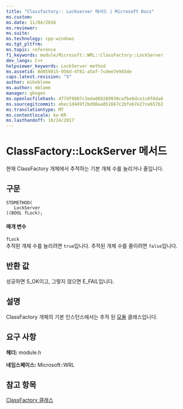 ```yaml
---
title: "Classfactory:: Lockserver 메서드 | Microsoft Docs"
ms.custom: 
ms.date: 11/04/2016
ms.reviewer: 
ms.suite: 
ms.technology: cpp-windows
ms.tgt_pltfrm: 
ms.topic: reference
f1_keywords: module/Microsoft::WRL::ClassFactory::LockServer
dev_langs: C++
helpviewer_keywords: LockServer method
ms.assetid: 8d859815-956d-4f81-a5af-7cdee7e945de
caps.latest.revision: "5"
author: mikeblome
ms.author: mblome
manager: ghogen
ms.openlocfilehash: 477df9807c3eda089289930cafbe6dce1c0f6da6
ms.sourcegitcommit: ebec1d449f2bd98aa851667c2bfeb7e27ce657b2
ms.translationtype: MT
ms.contentlocale: ko-KR
ms.lasthandoff: 10/24/2017
---
```

# <a name="classfactorylockserver-method"></a>ClassFactory::LockServer 메서드
현재 ClassFactory 개체에서 추적하는 기본 개체 수를 늘리거나 줄입니다.  
  
## <a name="syntax"></a>구문  
  
```  
STDMETHOD(  
   LockServer  
)(BOOL fLock);  
```  
  
#### <a name="parameters"></a>매개 변수  
 `fLock`  
 추적된 개체 수를 늘리려면 `true`입니다. 추적된 개체 수를 줄이려면 `false`입니다.  
  
## <a name="return-value"></a>반환 값  
 성공하면 S_OK이고, 그렇지 않으면 E_FAIL입니다.  
  
## <a name="remarks"></a>설명  
 ClassFactory 개체의 기본 인스턴스에서는 추적 된 [모듈](../windows/module-class.md) 클래스입니다.  
  
## <a name="requirements"></a>요구 사항  
 **헤더:** module.h  
  
 **네임스페이스:** Microsoft::WRL  
  
## <a name="see-also"></a>참고 항목  
 [ClassFactory 클래스](../windows/classfactory-class.md)